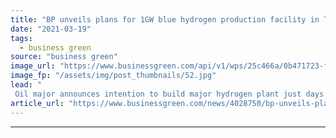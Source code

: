 ```yaml
---
title: "BP unveils plans for 1GW blue hydrogen production facility in Tees Valley"
date: "2021-03-19"
tags: 
  - business green
source: "business green"
image_url: "https://www.businessgreen.com/api/v1/wps/25c466a/0b471723-f7f9-49ac-99aa-86fec708459f/6/the-teesworks-site-jpg-img-835-medium-185x114.jpg"
image_fp: "/assets/img/post_thumbnails/52.jpg"
lead: "
 Oil major announces intention to build major hydrogen plant just days after government grants funding for carbon transportation and storage network in region ..."
article_url: "https://www.businessgreen.com/news/4028750/bp-unveils-plans-1gw-blue-hydrogen-production-facility-tees-valley"
---
```


---
